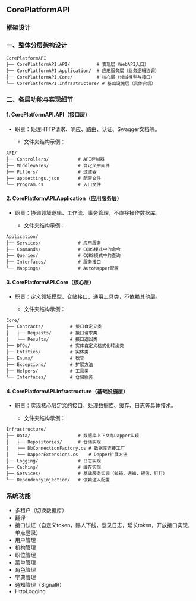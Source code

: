﻿## CorePlatformAPI

### 框架设计

### 一、整体分层架构设计

```
CorePlatformAPI
├── CorePlatformAPI.API/          # 表现层（WebAPI入口）
├── CorePlatformAPI.Application/  # 应用服务层（业务逻辑协调）
├── CorePlatformAPI.Core/         # 核心层（领域模型与接口）
└── CorePlatformAPI.Infrastructure/ # 基础设施层（具体实现）
```

### 二、各层功能与实现细节

#### 1. CorePlatformAPI.API（接口层）

* 职责：处理HTTP请求、响应、路由、认证、Swagger文档等。

    * 文件夹结构示例：

```
API/
├── Controllers/           # API控制器
├── Middlewares/           # 自定义中间件
├── Filters/               # 过滤器
├── appsettings.json       # 配置文件
└── Program.cs             # 入口文件
```

#### 2. CorePlatformAPI.Application（应用服务层）

* 职责：协调领域逻辑、工作流、事务管理，不直接操作数据库。

    * 文件夹结构示例：

```
Application/
├── Services/              # 应用服务
├── Commands/              # CQRS模式中的命令
├── Queries/               # CQRS模式中的查询
├── Interfaces/            # 服务接口
└── Mappings/              # AutoMapper配置
```

#### 3. CorePlatformAPI.Core（核心层）

* 职责：定义领域模型、仓储接口、通用工具类，不依赖其他层。

    * 文件夹结构示例：

```
Core/
├── Contracts/          # 接口自定义类
│   ├── Requests/       # 接口请求类
│   └── Results/        # 接口返回类
├── DTOs/               # 实体自定义格式化转出类
├── Entities/           # 实体类
├── Enums/              # 枚举
├── Exceptions/         # 扩展方法
├── Helpers/            # 工具类
└── Interfaces/         # 仓储服务
```

#### 4. CorePlatformAPI.Infrastructure（基础设施层）

* 职责：实现核心层定义的接口，处理数据库、缓存、日志等具体技术。

    * 文件夹结构示例：

```
Infrastructure/
├── Data/                  # 数据库上下文与Dapper实现
│   ├── Repositories/      # 仓储实现
│   ├── DbConnectionFactory.cs # 数据库连接工厂
│   └── DapperExtensions.cs    # Dapper扩展方法
├── Logging/               # 日志实现
├── Caching/               # 缓存实现
├── Services/              # 基础服务实现（邮箱，通知，短信，钉钉）
└── DependencyInjection/   # 依赖注入配置
```

### 系统功能

- 多租户（切换数据库）
- 翻译
- 接口认证（自定义token，踢人下线，登录日志，延长token，开放接口实现，单点登录）
- 用户管理
- 机构管理
- 职位管理
- 菜单管理
- 角色管理
- 字典管理
- 通知管理（SignalR）
- HttpLogging 






























